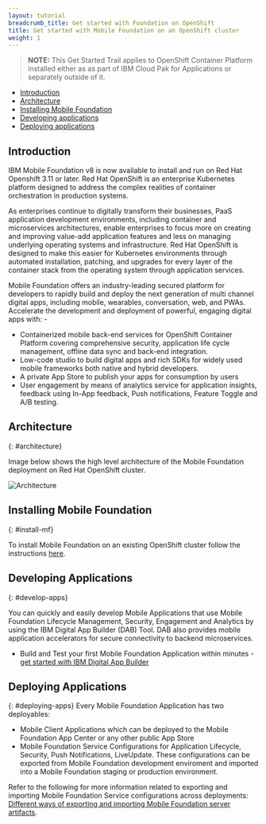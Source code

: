 ```yaml
---
layout: tutorial
breadcrumb_title: Get started with Foundation on OpenShift
title: Get started with Mobile Foundation on an OpenShift cluster
weight: 1
---
```

<!-- NLS_CHARSET=UTF-8 -->


> **NOTE:** This Get Started Trail applies to OpenShift Container Platform installed either as as part of IBM Cloud Pak for Applications or separately outside of it.

* [Introduction](#introduction)
* [Architecture](#architecture)
* [Installing Mobile Foundation](#install-mf)
* [Developing applications](#develop-apps)
* [Deploying applications](#deploying-apps)

## Introduction
IBM Mobile Foundation v8 is now available to install and run on Red Hat Openshift 3.11 or later. Red Hat OpenShift is an enterprise Kubernetes platform designed to address the complex realities of container orchestration in production systems.

As enterprises continue to digitally transform their businesses, PaaS application development environments, including container and microservices architectures, enable enterprises to focus more on creating and improving value-add application features and less on managing underlying operating systems and infrastructure. Red Hat OpenShift is designed to make this easier for Kubernetes environments through automated installation, patching, and upgrades for every layer of the container stack from the operating system through application services.

Mobile Foundation offers an industry-leading secured platform for developers to rapidly build and deploy the next generation of multi channel digital apps, including mobile, wearables, conversation, web, and PWAs.  Accelerate the development and deployment of powerful, engaging digital apps with: -
* Containerized mobile back-end services for OpenShift Container Platform covering comprehensive security, application life cycle management, offline data sync and back-end integration.
* Low-code studio to build digital apps and rich SDKs for widely used mobile frameworks both native and hybrid developers.
* A private App Store to publish your apps for consumption by users
* User engagement by means of  analytics service for application insights, feedback using In-App feedback, Push notifications, Feature Toggle and A/B testing.

## Architecture
{: #architecture}

Image below shows the high level architecture of the Mobile Foundation deployment on Red Hat OpenShift cluster.

![Architecture](../architecture-mobile-services-openshift.png)

## Installing Mobile Foundation
{: #install-mf}

To install Mobile Foundation on an existing OpenShift cluster follow the instructions [here](../mobilefoundation-on-openshift).

## Developing Applications
{: #develop-apps}

You can quickly and easily develop Mobile Applications that use Mobile Foundation Lifecycle Management, Security, Engagement and Analytics by using the IBM Digital App Builder (DAB) Tool.  DAB also provides mobile application accelerators for secure connectivity to backend microservices.  

* Build and Test your first Mobile Foundation Application within minutes - [get started with IBM Digital App Builder](https://github.com/MobileFirst-Platform-Developer-Center/IBMDigitalAppBuilderGettingStarted)

## Deploying Applications
{: #deploying-apps}
Every Mobile Foundation Application has two deployables:
* Mobile Client Applications which can be deployed to the Mobile Foundation App Center or any other public App Store
* Mobile Foundation Service Configurations for Application Lifecycle, Security, Push Notifications, LiveUpdate.  These configurations can be exported from Mobile Foundation development enviroment and imported into a Mobile Foundation staging or production environment.  

Refer to the following for more information related to exporting and importing Mobile Foundation Service configurations across deployments:
[Different ways of exporting and importing Mobile Foundation server artifacts](http://mobilefirstplatform.ibmcloud.com/blog/2016/07/25/how-to-replicate-mobilefirst-environment/).
